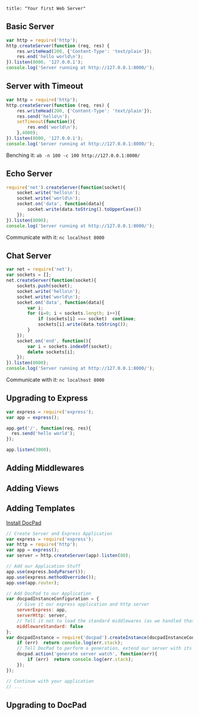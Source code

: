 ```
title: "Your first Web Server"
```

## Basic Server

``` javascript
var http = require('http');
http.createServer(function (req, res) {
	res.writeHead(200, {'Content-Type': 'text/plain'});
	res.end('hello world\n');
}).listen(8000, '127.0.0.1');
console.log('Server running at http://127.0.0.1:8000/');
```

## Server with Timeout

``` javascript
var http = require('http');
http.createServer(function (req, res) {
	res.writeHead(200, {'Content-Type': 'text/plain'});
	res.send('hello\n');
	setTimeout(function(){
		res.end('world\n');
	},4000);
}).listen(8000, '127.0.0.1');
console.log('Server running at http://127.0.0.1:8000/');
```

Benching it: `ab -n 100 -c 100 http://127.0.0.1:8000/`


## Echo Server

``` javascript
require('net').createServer(function(socket){
	socket.write('hello\n');
	socket.write('world\n');
	socket.on('data', function(data){
		socket.write(data.toString().toUpperCase())
	});
}).listen(8000);
console.log('Server running at http://127.0.0.1:8000/');
```

Communicate with it: `nc localhost 8000`


## Chat Server

``` javascript
var net = require('net');
var sockets = [];
net.createServer(function(socket){
	sockets.push(socket);
	socket.write('hello\n');
	socket.write('world\n');
	socket.on('data', function(data){
		var i;
		for (i=0; i < sockets.length; i++){
			if (sockets[i] === socket)  continue;
			sockets[i].write(data.toString());
		}
	});
	socket.on('end', function(){
		var i = sockets.indexOf(socket);
		delete sockets[i];
	});
}).listen(8000);
console.log('Server running at http://127.0.0.1:8000/');
```

Communicate with it: `nc localhost 8000`



## Upgrading to Express

``` javascript
var express = require('express');
var app = express();

app.get('/', function(req, res){
  res.send('hello world');
});

app.listen(3000);
```


## Adding Middlewares



## Adding Views



## Adding Templates

[Install DocPad](http://bevry.me/docpad/install)

``` javascript
// Create Server and Express Application
var express = require('express');
var http = require('http');
var app = express();
var server = http.createServer(app).listen(80);

// Add our Application Stuff
app.use(express.bodyParser());
app.use(express.methodOverride());
app.use(app.router);

// Add DocPad to our Application
var docpadInstanceConfiguration = {
    // Give it our express application and http server
    serverExpress: app,
    serverHttp: server,
    // Tell it not to load the standard middlewares (as we handled that above)
    middlewareStandard: false
};
var docpadInstance = require('docpad').createInstance(docpadInstanceConfiguration, function(err){
    if (err)  return console.log(err.stack);
    // Tell DocPad to perform a generation, extend our server with its routes, and watch for changes
    docpad.action('generate server watch', function(err){
        if (err)  return console.log(err.stack);
    });
});

// Continue with your application
// ...
```



## Upgrading to DocPad



